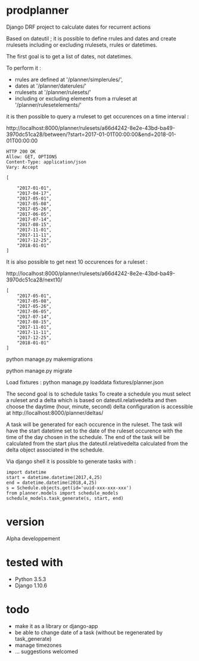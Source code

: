 prodplanner
===========


Django DRF project to calculate dates for recurrent actions

Based on dateutil ; it is possible to define rrules and dates and create rrulesets including or excluding rrulesets, rrules or datetimes.

The first goal is to get a list of dates, not datetimes.

To perform it :

* rrules are defined at '/planner/simplerules/',
* dates at '/planner/daterules/'
* rrulesets at '/planner/rulesets/'
* including or excluding elements from a rruleset at '/planner/rulesetelements/'

it is then possible to query a rruleset to get occurences on a time interval :

http://localhost:8000/planner/rulesets/a66d4242-8e2e-43bd-ba49-3970dc51ca28/between/?start=2017-01-01T00:00:00&end=2018-01-01T00:00:00

```
HTTP 200 OK
Allow: GET, OPTIONS
Content-Type: application/json
Vary: Accept

[

    "2017-01-01",
    "2017-04-17",
    "2017-05-01",
    "2017-05-08",
    "2017-05-26",
    "2017-06-05",
    "2017-07-14",
    "2017-08-15",
    "2017-11-01",
    "2017-11-11",
    "2017-12-25",
    "2018-01-01"
]
```
It is also possible to get next 10 occurences for a ruleset :

http://localhost:8000/planner/rulesets/a66d4242-8e2e-43bd-ba49-3970dc51ca28/next10/
```
[
    "2017-05-01",
    "2017-05-08",
    "2017-05-26",
    "2017-06-05",
    "2017-07-14",
    "2017-08-15",
    "2017-11-01",
    "2017-11-11",
    "2017-12-25",
    "2018-01-01"
]
```

python manage.py makemigrations

python manage.py migrate

Load fixtures : python manage.py loaddata fixtures/planner.json

The second goal is to schedule tasks
To create a schedule you must select a ruleset and a delta which is based
on dateutil.relativedelta and then choose the daytime (hour, minute, second)
delta configuration is accessible at http://localhost:8000/planner/deltas/

A task will be generated for each occurence in the ruleset.
The task will have the start datetime set to the date of the ruleset occurence
with the time of the day chosen in the schedule.
The end of the task will be calculated from the start plus the
dateutil.relativedelta calculated from the delta object associated in the schedule.


Via django shell it is possible to generate tasks with :
```
import datetime
start = datetime.datetime(2017,4,25)
end = datetime.datetime(2018,4,25)
s = Schedule.objects.get(id='uuid-xxx-xxx-xxx')
from planner.models import schedule_models
schedule_models.task_generate(s, start, end)
```



# version
Alpha developpement

# tested with

* Python 3.5.3
* Django 1.10.6

# todo
* make it as a library or django-app
* be able to change date of a task (without be regenerated by task_generate)
* manage timezones
* ... suggestions welcomed
